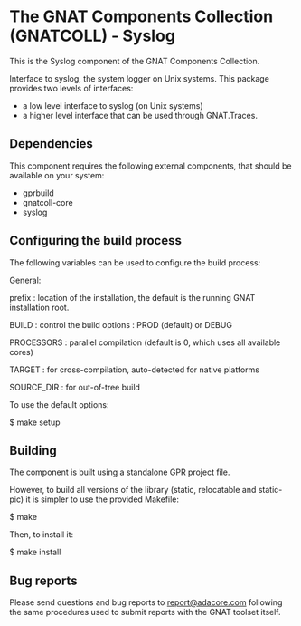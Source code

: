 The GNAT Components Collection (GNATCOLL) - Syslog
==================================================

This is the Syslog component of the GNAT Components Collection.

Interface to syslog, the system logger on Unix systems.
This package provides two levels of interfaces:
   - a low level interface to syslog (on Unix systems)
   - a higher level interface that can be used through GNAT.Traces.

Dependencies
------------

This component requires the following external components, that should be
available on your system:

- gprbuild
- gnatcoll-core
- syslog

Configuring the build process
-----------------------------

The following variables can be used to configure the build process:

General:

   prefix     : location of the installation, the default is the running
                GNAT installation root.

   BUILD      : control the build options : PROD (default) or DEBUG

   PROCESSORS : parallel compilation (default is 0, which uses all available
                cores)

   TARGET     : for cross-compilation, auto-detected for native platforms

   SOURCE_DIR : for out-of-tree build

To use the default options:

   $ make setup

Building
--------

The component is built using a standalone GPR project file.

However, to build all versions of the library (static, relocatable and
static-pic) it is simpler to use the provided Makefile:

$ make

Then, to install it:

$ make install


Bug reports
-----------

Please send questions and bug reports to report@adacore.com following
the same procedures used to submit reports with the GNAT toolset itself.

